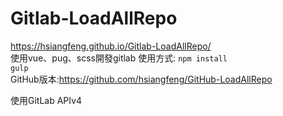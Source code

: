 # Gitlab-LoadAllRepo

https://hsiangfeng.github.io/Gitlab-LoadAllRepo/  
使用vue、pug、scss開發gitlab
使用方式:
`npm install`  
`gulp`  
GitHub版本:https://github.com/hsiangfeng/GitHub-LoadAllRepo  

使用GitLab APIv4
